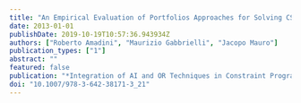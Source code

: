 ```yaml
---
title: "An Empirical Evaluation of Portfolios Approaches for Solving CSPs"
date: 2013-01-01
publishDate: 2019-10-19T10:57:36.943934Z
authors: ["Roberto Amadini", "Maurizio Gabbrielli", "Jacopo Mauro"]
publication_types: ["1"]
abstract: ""
featured: false
publication: "*Integration of AI and OR Techniques in Constraint Programming for Combinatorial Optimization Problems, 10th International Conference, CPAIOR 2013, Yorktown Heights, NY, USA, May 18-22, 2013. Proceedings*"
doi: "10.1007/978-3-642-38171-3_21"
---
```


